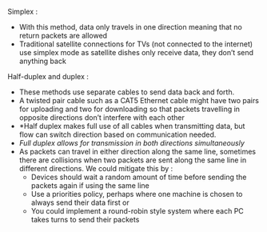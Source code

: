 Simplex :
- With this method, data only travels in one direction meaning that no return packets are allowed
- Traditional satellite connections for TVs (not connected to the internet) use simplex mode as satellite dishes only receive data, they don’t send anything back

Half-duplex and duplex :
- These methods use separate cables to send data back and forth. 
- A twisted pair cable such as a CAT5 Ethernet cable might have two pairs for uploading and two for downloading so that packets travelling in opposite directions don’t interfere with each other
- *Half duplex makes full use of all cables when transmitting data, but flow can switch direction based on communication needed.
- *Full duplex allows for transmission in both directions simultaneously* 
- As packets can travel in either direction along the same line, sometimes there are collisions when two packets are sent along the same line in different directions. We could mitigate this by : 
	- Devices should wait a random amount of time before sending the packets again if using the same line
	- Use a priorities policy, perhaps where one machine is chosen to always send their data first or
	- You could implement a round-robin style system where each PC takes turns to send their packets